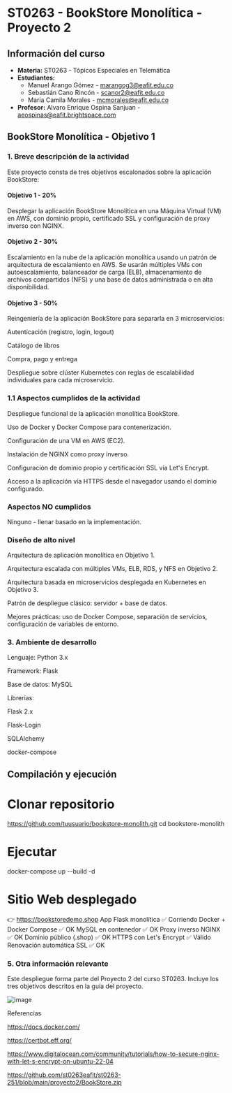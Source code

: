# ST0263 - BookStore Monolítica - Proyecto 2

## Información del curso
- **Materia:** ST0263 - Tópicos Especiales en Telemática
- **Estudiantes:**
  - Manuel Arango Gómez - marangog3@eafit.edu.co
  - Sebastián Cano Rincón - scanor2@eafit.edu.co
  - Maria Camila Morales - mcmorales@eafit.edu.co
- **Profesor:** Alvaro Enrique Ospina Sanjuan - aeospinas@eafit.brightspace.com

## BookStore Monolítica - Objetivo 1
### 1. Breve descripción de la actividad

Este proyecto consta de tres objetivos escalonados sobre la aplicación BookStore:

#### Objetivo 1 - 20%

Desplegar la aplicación BookStore Monolítica en una Máquina Virtual (VM) en AWS, con dominio propio, certificado SSL y configuración de proxy inverso con NGINX.

#### Objetivo 2 - 30%

Escalamiento en la nube de la aplicación monolítica usando un patrón de arquitectura de escalamiento en AWS. Se usarán múltiples VMs con autoescalamiento, balanceador de carga (ELB), almacenamiento de archivos compartidos (NFS) y una base de datos administrada o en alta disponibilidad.

#### Objetivo 3 - 50%

Reingeniería de la aplicación BookStore para separarla en 3 microservicios:

Autenticación (registro, login, logout)

Catálogo de libros

Compra, pago y entrega

Despliegue sobre clúster Kubernetes con reglas de escalabilidad individuales para cada microservicio.


### 1.1 Aspectos cumplidos de la actividad

Despliegue funcional de la aplicación monolítica BookStore.

Uso de Docker y Docker Compose para contenerización.

Configuración de una VM en AWS (EC2).

Instalación de NGINX como proxy inverso.

Configuración de dominio propio y certificación SSL vía Let's Encrypt.

Acceso a la aplicación vía HTTPS desde el navegador usando el dominio configurado.

### Aspectos NO cumplidos

Ninguno - llenar basado en la implementación.

### Diseño de alto nivel

Arquitectura de aplicación monolítica en Objetivo 1.

Arquitectura escalada con múltiples VMs, ELB, RDS, y NFS en Objetivo 2.

Arquitectura basada en microservicios desplegada en Kubernetes en Objetivo 3.

Patrón de despliegue clásico: servidor + base de datos.

Mejores prácticas: uso de Docker Compose, separación de servicios, configuración de variables de entorno.

### 3. Ambiente de desarrollo
Lenguaje: Python 3.x

Framework: Flask

Base de datos: MySQL

Librerías:

Flask 2.x

Flask-Login

SQLAlchemy

docker-compose

## Compilación y ejecución

# Clonar repositorio
https://github.com/tuusuario/bookstore-monolith.git
cd bookstore-monolith

# Ejecutar
docker-compose up --build -d

# Sitio Web desplegado

👉 https://bookstoredemo.shop
App Flask monolítica	✅ Corriendo
Docker + Docker Compose	✅ OK
MySQL en contenedor	✅ OK
Proxy inverso NGINX	✅ OK
Dominio público (.shop)	✅ OK
HTTPS con Let's Encrypt	✅ Válido
Renovación automática SSL	✅ OK

### 5. Otra información relevante

Este despliegue forma parte del Proyecto 2 del curso ST0263. Incluye los tres objetivos descritos en la guía del proyecto.


![image](https://github.com/user-attachments/assets/a83cdafd-3a51-46ac-b7f2-f2202567eae2)

Referencias

https://docs.docker.com/

https://certbot.eff.org/

https://www.digitalocean.com/community/tutorials/how-to-secure-nginx-with-let-s-encrypt-on-ubuntu-22-04

https://github.com/st0263eafit/st0263-251/blob/main/proyecto2/BookStore.zip

